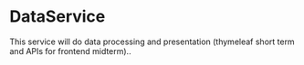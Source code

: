 # DataService
This service will do data processing and presentation (thymeleaf short term and APIs for frontend midterm)..
